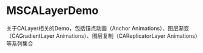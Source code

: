 # MSCALayerDemo
关于CALayer相关的Demo，包括锚点动画（Anchor Animations）、图层渐变（CAGradientLayer Animations）、图层复制（CAReplicatorLayer Animations）等系列集合
